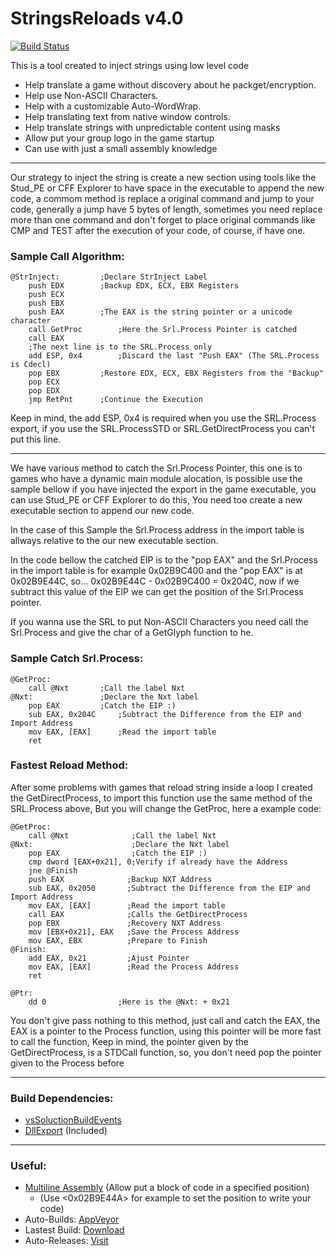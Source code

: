 # StringsReloads v4.0
[![Build Status](https://ci.appveyor.com/api/projects/status/github/marcussacana/StringReloads?branch=master&retina=true)](https://ci.appveyor.com/project/marcussacana/StringReloads)


This is a tool created to inject strings using low level code

* Help translate a game without discovery about he packget/encryption.
* Help use Non-ASCII Characters.
* Help with a customizable Auto-WordWrap.
* Help translating text from native window controls.
* Help translate strings with unpredictable content using masks
* Allow put your group logo in the game startup
* Can use with just a small assembly knowledge


---
Our strategy to inject the string is create a new section using tools like the Stud_PE or CFF Explorer to have space in the executable to append the new code, a commom method is replace a original command and jump to your code, generally a jump have 5 bytes of length, sometimes you need replace more than one command and don't forget to place original commands like CMP and TEST after the execution of your code, of course, if have one.

### Sample Call Algorithm:
```Assembly
@StrInject:			;Declare StrInject Label
	push EDX		;Backup EDX, ECX, EBX Registers
	push ECX
	push EBX
	push EAX		;The EAX is the string pointer or a unicode character
	call GetProc		;Here the Srl.Process Pointer is catched
	call EAX
	;The next line is to the SRL.Process only
	add ESP, 0x4		;Discard the last "Push EAX" (The SRL.Process is Cdecl)
	pop EBX			;Restore EDX, ECX, EBX Registers from the "Backup"
	pop ECX
	pop EDX
	jmp RetPnt		;Continue the Execution
```
Keep in mind, the add ESP, 0x4 is required when you use the SRL.Process export, if you use the SRL.ProcessSTD or SRL.GetDirectProcess you can't put this line.

---

We have various method to catch the Srl.Process Pointer, this one is to games who have a dynamic main module alocation, is possible use the sample bellow if you have injected the export in the game executable, you can use Stud_PE or CFF Explorer to do this, You need too create a new executable section to append our new code. 

In the case of this Sample the Srl.Process address in the import table is allways relative to the our new executable section.

In the code bellow the catched EIP is to the "pop EAX" and the Srl.Process in the import table is for example 0x02B9C400 and the "pop EAX" is at 0x02B9E44C, so...
0x02B9E44C - 0x02B9C400 = 0x204C, now if we subtract this value of the EIP we can get the position of the Srl.Process pointer.

If you wanna use the SRL to put Non-ASCII Characters you need call the Srl.Process and give the char of a GetGlyph function to he.

### Sample Catch Srl.Process:
```Assembly
@GetProc:
	call @Nxt		;Call the label Nxt
@Nxt:				;Declare the Nxt label
	pop EAX 		;Catch the EIP :)
	sub EAX, 0x204C		;Subtract the Difference from the EIP and Import Address
	mov EAX, [EAX]		;Read the import table
	ret
```
### Fastest Reload Method:
After some problems with games that reload string inside a loop I created the GetDirectProcess, to import this function use the same method of the SRL.Process above, But you will change the GetProc, here a example code:

```Assembly
@GetProc:
	call @Nxt	    	   ;Call the label Nxt
@Nxt:			    	   ;Declare the Nxt label
	pop EAX 		       ;Catch the EIP :)
	cmp dword [EAX+0x21], 0;Verify if already have the Address
	jne @Finish
	push EAX              ;Backup NXT Address
	sub EAX, 0x2050		  ;Subtract the Difference from the EIP and Import Address
	mov EAX, [EAX]		  ;Read the import table
	call EAX              ;Calls the GetDirectProcess
	pop EBX               ;Recovery NXT Address
	mov [EBX+0x21], EAX   ;Save the Process Address
	mov EAX, EBX          ;Prepare to Finish
@Finish:
	add EAX, 0x21         ;Ajust Pointer
	mov EAX, [EAX]		  ;Read the Process Address
	ret

@Ptr:
	dd 0                ;Here is the @Nxt: + 0x21

```
You don't give pass nothing to this method, just call and catch the EAX, the EAX is a pointer to the Process function, using this pointer will be more fast to call the function, Keep in mind, the pointer given by the GetDirectProcess, is a STDCall function, so, you don't need pop the pointer given to the Process before

---

### Build Dependencies:
*	[vsSoluctionBuildEvents](https://github.com/3F/vsSolutionBuildEvent)
*	[DllExport](https://github.com/3F/DllExport) (Included)
---
### Useful:
* [Multiline Assembly](http://rammichael.com/multimate-assembler) (Allow put a block of code in a specified position)
	*  (Use <0x02B9E44A> for example to set the position to write your code)
* Auto-Builds: [AppVeyor](https://ci.appveyor.com/project/marcussacana/StringReloads/build/artifacts)
* Lastest Build: [Download](https://ci.appveyor.com/api/projects/marcussacana/StringReloads/artifacts/SRL/bin/SRLEngine.zip)
* Auto-Releases: [Visit](https://github.com/marcussacana/StringReloads/releases/latest)

